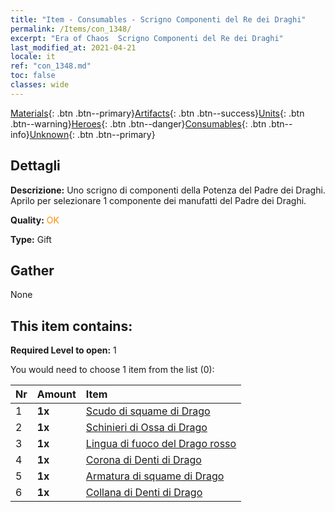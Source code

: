 ```yaml
---
title: "Item - Consumables - Scrigno Componenti del Re dei Draghi"
permalink: /Items/con_1348/
excerpt: "Era of Chaos  Scrigno Componenti del Re dei Draghi"
last_modified_at: 2021-04-21
locale: it
ref: "con_1348.md"
toc: false
classes: wide
---
```

 [Materials](/it/Items/){: .btn .btn--primary}[Artifacts](/it/Items/Artifacts/){: .btn .btn--success}[Units](/it/Items/Units/){: .btn .btn--warning}[Heroes](/it/Items/Heroes/){: .btn .btn--danger}[Consumables](/it/Items/Consumables/){: .btn .btn--info}[Unknown](/it/Items/Unknown/){: .btn .btn--primary}

## Dettagli
 **Descrizione:** Uno scrigno di componenti della Potenza del Padre dei Draghi. Aprilo per selezionare 1 componente dei manufatti del Padre dei Draghi.

 **Quality:** <span style="color: #FF8C00">OK</span>

 **Type:** Gift

## Gather

  None

## This item contains:

 **Required Level to open:** 1

 You would need to choose 1 item from the list (0):

  | Nr | Amount |     Item    |
  |:---|:-------|:------------|
  | 1 |  **1x** | [Scudo di squame di Drago](/it/Items/art_144/) |  | 
  | 2 |  **1x** | [Schinieri di Ossa di Drago](/it/Items/art_145/) |  | 
  | 3 |  **1x** | [Lingua di fuoco del Drago rosso](/it/Items/art_146/) |  | 
  | 4 |  **1x** | [Corona di Denti di Drago](/it/Items/art_147/) |  | 
  | 5 |  **1x** | [Armatura di squame di Drago](/it/Items/art_148/) |  | 
  | 6 |  **1x** | [Collana di Denti di Drago](/it/Items/art_149/) |  | 
